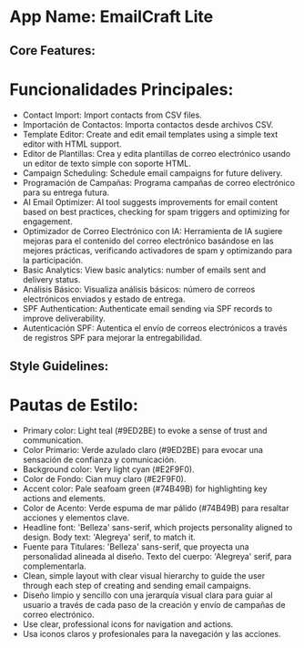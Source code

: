 # **App Name**: EmailCraft Lite

## Core Features:
# Funcionalidades Principales:

- Contact Import: Import contacts from CSV files.
- Importación de Contactos: Importa contactos desde archivos CSV.
- Template Editor: Create and edit email templates using a simple text editor with HTML support.
- Editor de Plantillas: Crea y edita plantillas de correo electrónico usando un editor de texto simple con soporte HTML.
- Campaign Scheduling: Schedule email campaigns for future delivery.
- Programación de Campañas: Programa campañas de correo electrónico para su entrega futura.
- AI Email Optimizer: AI tool suggests improvements for email content based on best practices, checking for spam triggers and optimizing for engagement.
- Optimizador de Correo Electrónico con IA: Herramienta de IA sugiere mejoras para el contenido del correo electrónico basándose en las mejores prácticas, verificando activadores de spam y optimizando para la participación.
- Basic Analytics: View basic analytics: number of emails sent and delivery status.
- Análisis Básico: Visualiza análisis básicos: número de correos electrónicos enviados y estado de entrega.
- SPF Authentication: Authenticate email sending via SPF records to improve deliverability.
- Autenticación SPF: Autentica el envío de correos electrónicos a través de registros SPF para mejorar la entregabilidad.

## Style Guidelines:
# Pautas de Estilo:

- Primary color: Light teal (#9ED2BE) to evoke a sense of trust and communication.
- Color Primario: Verde azulado claro (#9ED2BE) para evocar una sensación de confianza y comunicación.
- Background color: Very light cyan (#E2F9F0).
- Color de Fondo: Cian muy claro (#E2F9F0).
- Accent color: Pale seafoam green (#74B49B) for highlighting key actions and elements.
- Color de Acento: Verde espuma de mar pálido (#74B49B) para resaltar acciones y elementos clave.
- Headline font: 'Belleza' sans-serif, which projects personality aligned to design. Body text: 'Alegreya' serif, to match it.
- Fuente para Titulares: 'Belleza' sans-serif, que proyecta una personalidad alineada al diseño. Texto del cuerpo: 'Alegreya' serif, para complementarla.
- Clean, simple layout with clear visual hierarchy to guide the user through each step of creating and sending email campaigns.
- Diseño limpio y sencillo con una jerarquía visual clara para guiar al usuario a través de cada paso de la creación y envío de campañas de correo electrónico.
- Use clear, professional icons for navigation and actions.
- Usa iconos claros y profesionales para la navegación y las acciones.
